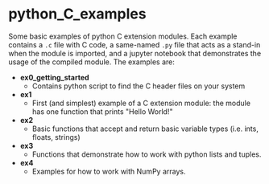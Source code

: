 # python_C_examples
Some basic examples of python C extension modules.  Each example contains a `.c` file with C code, a same-named `.py` file that acts as a stand-in when the module is imported, and a jupyter notebook that demonstrates the usage of the compiled module.  The examples are:

- **ex0_getting_started**
    - Contains python script to find the C header files on your system
- **ex1**
    - First (and simplest) example of a C extension module: the module has one function that prints "Hello World!"
- **ex2**
    - Basic functions that accept and return basic variable types (i.e. ints, floats, strings)
- **ex3**
    - Functions that demonstrate how to work with python lists and tuples.
- **ex4**
    - Examples for how to work with NumPy arrays.
